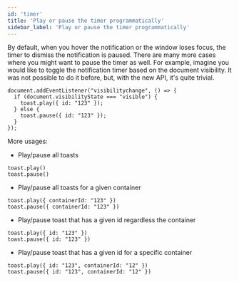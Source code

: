 ```yaml
---
id: 'timer'
title: 'Play or pause the timer programmatically'
sidebar_label: 'Play or pause the timer programmatically'
---
```


By default, when you hover the notification or the window loses focus, the timer to dismiss the notification is paused. There are many more cases where you might want to pause the timer as well. For example, imagine you would like to toggle the notification timer based on the document visibility. It was not possible to do it before, but, with the new API, it's quite trivial.

```tsx
document.addEventListener("visibilitychange", () => {
  if (document.visibilityState === "visible") {
    toast.play({ id: "123" });
  } else {
    toast.pause({ id: "123" });
  }
});
```

More usages:

- Play/pause all toasts
```tsx
toast.play()
toast.pause()
```
- Play/pause all toasts for a given container
```tsx
toast.play({ containerId: "123" })
toast.pause({ containerId: "123" })
```
- Play/pause toast that has a given id regardless the container
```tsx
toast.play({ id: "123" })
toast.pause({ id: "123" })
```
- Play/pause toast that has a given id for a specific container
```tsx
toast.play({ id: "123", containerId: "12" })
toast.pause({ id: "123", containerId: "12" })
```
